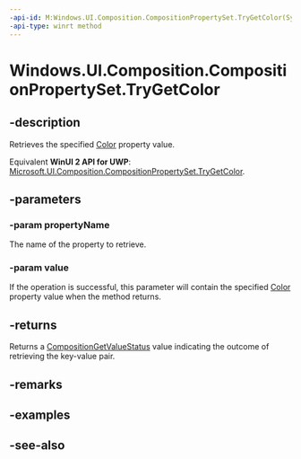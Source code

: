 ```yaml
---
-api-id: M:Windows.UI.Composition.CompositionPropertySet.TryGetColor(System.String,Windows.UI.Color@)
-api-type: winrt method
---
```


<!-- Method syntax
public Windows.UI.Composition.CompositionGetValueStatus TryGetColor(System.String propertyName, Windows.UI.Color value)
-->

# Windows.UI.Composition.CompositionPropertySet.TryGetColor

## -description
Retrieves the specified [Color](../windows.ui/color.md) property value.

Equivalent **WinUI 2 API for UWP**: [Microsoft.UI.Composition.CompositionPropertySet.TryGetColor](/windows/winui/api/microsoft.ui.composition.compositionpropertyset.trygetcolor).

## -parameters
### -param propertyName
The name of the property to retrieve.

### -param value
If the operation is successful, this parameter will contain the specified [Color](../windows.ui/color.md) property value when the method returns.

## -returns
Returns a [CompositionGetValueStatus](compositiongetvaluestatus.md) value indicating the outcome of retrieving the key-value pair.

## -remarks

## -examples

## -see-also
